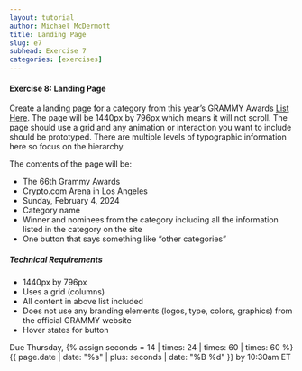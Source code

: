 ```yaml
---
layout: tutorial
author: Michael McDermott
title: Landing Page
slug: e7
subhead: Exercise 7
categories: [exercises]
---
```

#### Exercise 8: Landing Page
Create a landing page for a category from this year’s GRAMMY Awards [List Here](https://www.grammy.com/awards/66th-annual-grammy-awards-2023). The page will be 1440px by 796px which means it will not scroll. The page should use a grid and any animation or interaction you want to include should be prototyped. There are multiple levels of typographic information here so focus on the hierarchy.

The contents of the page will be:
* The 66th Grammy Awards
* Crypto.com Arena in Los Angeles
* Sunday, February 4, 2024
* Category name
* Winner and nominees from the category including all the information listed in the category on the site
* One button that says something like “other categories”

##### Technical Requirements
* 1440px by 796px
* Uses a grid (columns)
* All content in above list included
* Does not use any branding elements (logos, type, colors, graphics) from the official GRAMMY website
* Hover states for button


<span class="due">Due Thursday, {% assign seconds = 14 | times: 24 | times: 60 | times: 60 %}{{ page.date | date: "%s" | plus: seconds | date: "%B %d" }} by 10:30am ET</span>
